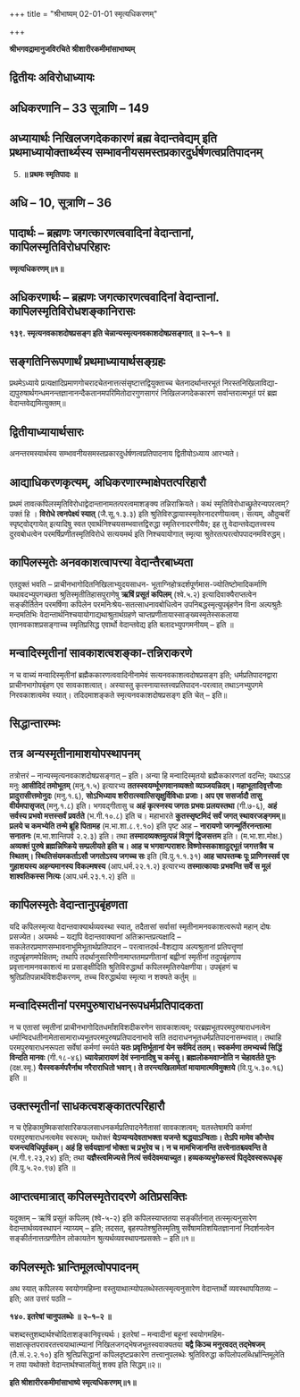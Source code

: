 +++
title = "श्रीभाष्यम् 02-01-01 स्मृत्यधिकरणम्"

+++


**श्रीभगवद्रामानुजविरचिते श्रीशारीरकमीमांसाभाष्यम्**

## द्वितीयः अविरोधाध्यायः

## अधिकरणानि – 33 सूत्राणि – 149

## अध्यायार्थः निखिलजगदेककारणं ब्रह्म वेदान्तवेद्यम् इति प्रथमाध्यायोक्तार्थ्यस्य सम्भावनीयसमस्तप्रकारदुर्धर्षणत्वप्रतिपादनम्

5.  **॥ प्रथमः स्मृतिपादः ॥**

## अधि – 10, सूत्राणि – 36

## पादार्थः – ब्रह्मणः जगत्कारणत्ववादिनां वेदान्तानां, कापिलस्मृतिविरोधपरिहारः

**स्मृत्यधिकरणम्॥१॥**

## अधिकरणार्थः – ब्रह्मणः जगत्कारणत्ववादिनां वेदान्तानां. कापिलस्मृतिविरोधशङ्कानिरासः

**१३९. स्मृत्यनवकाशदोषप्रसङ्ग इति चेन्नान्यस्मृत्यनवकाशदोषप्रसङ्गात् ॥ २–१–१ ॥**

## सङ्गतिनिरूपणार्थं प्रथमाध्यायार्थसङ्ग्रहः

प्रथमेऽध्याये प्रत्यक्षादिप्रमाणगोचरादचेतनात्तत्संसृष्टात्तद्वियुक्ताच्च चेतनादर्थान्तरभूतं निरस्तनिखिलाविद्या-द्यपुरुषार्थगन्धमनन्तज्ञानानन्दैकतानमपरिमितोदारगुणसागरं निखिलजगदेककारणं सर्वान्तरात्मभूतं परं ब्रह्म वेदान्तवेद्यमित्युक्तम्॥

## द्वितीयाध्यायार्थसारः

अनन्तरमस्यार्थस्य सम्भावनीयसमस्तप्रकारदुर्धर्षणत्वप्रतिपादनाय द्वितीयोऽध्याय आरभ्यते।

## आद्याधिकरणकृत्यम्, अधिकरणारम्भाक्षेपतत्परिहारौ

प्रथमं तावत्कपिलस्मृतिविरोधाद्वेदान्तानामतत्परत्वमाशङ्क्य तन्निराक्रियते। कथं स्मृतिविरोधाच्छ्रुतेरन्यपरत्वम्? उक्तं हि । **विरोधे त्वनपेक्ष्यं स्यात्** (जै.सू.१.३.३) इति श्रुतिविरुद्धायास्स्मृतेरनादरणीयत्वम्। सत्यम्, औदुम्बरीं स्पृष्ट्वोद्गायेत् इत्यादिषु स्वत एवार्थनिश्चयसम्भवात्तद्विरुद्धा स्मृतिरनादरणीयैव; इह तु वेदान्तवेद्यतत्त्वस्य दुरवबोधत्वेन परमर्षिप्रणीतस्मृतिविरोधे सत्ययमर्थ इति निश्चयायोगात् स्मृत्या श्रुतेरतत्परत्वोपपादनमविरुद्धम्।

## कापिलस्मृतेः अनवकाशत्वापत्त्या वेदान्तैरबाध्यता

एतदुक्तं भवति – प्राचीनभागोदितनिखिलाभ्युदयसाधन- भूताग्निहोत्रदर्शपूर्णमास-ज्योतिष्टोमादिकर्माणि यथावदभ्युपगच्छता श्रुतिस्मृतीतिहासपुराणेषु **ऋषिं प्रसूतं कपिलम्** (श्वे.५.२) इत्यादिवाक्यैराप्तत्वेन सङ्कीर्तितेन परमर्षिणा कपिलेन परमनिःश्रेय-सतत्साधनावबोधित्वेन उपनिबद्धस्मृत्युपबृंहणेन विना अल्पश्रुतैः मन्दमतिभिः वेदान्तार्थनिश्चयायोगाद्यथाश्रुतार्थग्रहणे चाप्तप्रणीतायास्साङ्ख्यस्मृतेस्सकलाया एवानवकाशप्रसङ्गाच्च स्मृतिप्रसिद्ध एवार्थो वेदान्तवेद्य इति बलादभ्युपगमनीयम् – इति ॥

## मन्वादिस्मृतीनां सावकाशत्वशङ्का-तन्निराकरणे

न च वाच्यं मन्वादिस्मृतीनां ब्रह्मैककारणत्ववादिनीनामेवं सत्यनवकाशत्वदोषप्रसङ्ग इति; धर्मप्रतिपादनद्वारा प्राचीनभागोपबृंहण एव सावकाशत्वात्। अस्यास्तु कृत्स्नायास्तत्त्वप्रतिपादन-परत्वात् तथाऽनभ्युपगमे निरवकाशत्वमेव स्यात्। तदिदमाशङ्कते स्मृत्यनवकाशदोषप्रसङ्ग इति चेत् – इति॥

## सिद्धान्तारम्भः

## तत्र अन्यस्मृतीनामाशयोपस्थापनम्

तत्रोत्तरं – नान्यस्मृत्यनवकाशदोषप्रसङ्गात् – इति। अन्या हि मन्वादिस्मृतयो ब्रह्मैककारणतां वदन्ति; यथाऽऽह मनुः **आसीदिदं तमोभूतम्** (मनु.१.५) इत्यारभ्य **ततस्स्वयर्म्भूभगवानव्यक्तो व्यञ्जयन्निदम्। महाभूतादिवृत्तौजाः प्रादुरासीत्तमोनुदः** (मनु.१.६), **सोऽभिध्याय शरीरात्स्वात्सिसृक्षुर्विविधाः प्रजाः। अप एव ससर्जादौ तासु वीर्यमपासृजत्** (मनु.१.८) इति। भगवद्गीतासु च **अहं कृत्स्नस्य जगतः प्रभवः प्रलयस्तथा** (गी.७-६), **अहं सर्वस्य प्रभवो मत्तस्सर्वं प्रवर्तते** (भ.गी.१०.८) इति च। महाभारते **कुतस्सृष्टमिदं सर्वं जगत् स्थावरजङ्गमम्॥ प्रलये च कमभ्येति तन्मे ब्रूहि पितामह** (म.भा.शा.८.९.१०) इति पृष्ट आह – **नारायणो जगन्मूर्तिरनन्तात्मा सनातनः** (म.भा.शान्तिपर्व २.२.३) इति। तथा **तस्मादव्यक्तमुत्पन्नं विगुणं द्विजसत्तम** इति। (म.भा.शा.मोक्ष.) **अव्यक्तं पुरुषे ब्रह्मन्निष्क्रिये सम्प्रलीयते इति च। आह च भगवान्पराशरः विष्णोस्सकाशादुद्भूतं जगत्तत्रैव च स्थितम्। स्थितिसंयमकर्ताऽसौ जगतोऽस्य जगच्च सः** इति (वि.पु.१.१.३१) **आह चापस्तम्बः पूः प्राणिनस्सर्व एव गुहाशयस्य अहन्यमानस्य विकल्मषस्य** (आप.धर्म.२२.१.२) इत्यारभ्य **तस्मात्कायाः प्रभवन्ति सर्वे स मूलं शाश्वतिकस्स नित्यः** (आप.धर्म.२३.१.२) इति ॥

## कापिलस्मृतेः वेदान्तानुपबृंहणता

यदि कपिलस्मृत्या वेदान्तवाक्यार्थव्यवस्था स्यात्, तदैतासां सर्वासां स्मृतीनामनवकाशत्वरूपो महान् दोषः प्रसज्येत। अयमर्थः – यद्यपि
वेदान्तवाक्यानां अतिक्रान्तप्रत्यक्षादि – सकलेतरप्रमाणसम्भावनाभूमिभूतार्थप्रतिपादन – परत्वात्तदर्थ-वैशद्याय अल्पश्रुतानां प्रतिपत्तॄणां तदुपबृंहणमपेक्षितम्; तथापि तदर्थानुसारिणीनामाप्ततमप्रणीतानां बह्वीनां स्मृतीनां तदुपबृंहणाय प्रवृत्तानामनवकाशत्वं मा प्रसाङ्क्षीदिति श्रुतिविरुद्धार्था कपिलस्मृतिरुपेक्षणीया। उपबृंहणं च श्रुतिप्रतिपन्नार्थविशदीकरणम्, तच्च विरुद्धार्थया स्मृत्या न शक्यते कर्तुम् ॥

## मन्वादिस्मतीनां परमपुरुषाराधनरूपधर्मप्रतिपादकता

न च एतासां स्मृतीनां प्राचीनभागोदितधर्मांशविशदीकरणेन सावकाशत्वम्; परब्रह्मभूतपरमपुरुषाराधनत्वेन धर्मान्विदधतीनामेतासामाराध्यभूतपरमपुरुषप्रतिपादनाभावे सति तदाराधनभूतधर्मप्रतिपादनासम्भवात्। तथाहि परमपुरुषाराधनरूपता सर्वेषां कर्मणां स्मर्यते **यतः प्रवृत्तिर्भूतानां येन सर्वमिदं ततम्। स्वकर्मणा तमभ्यर्च्य सिद्धिं विन्दति मानवः** (गी.१८-४६) **ध्यायेन्नारायणं देवं स्नानादिषु च कर्मसु। ब्रह्मलोकमवाप्नोति न चेहावर्तते पुनः** (दक्ष.स्मृ.) **यैस्स्वकर्मपरैर्नाथ नरैराराधितो भवान्। ते तरन्त्यखिलामेतां मायामात्मविमुक्तये** (वि.पु.५.३०.१६) इति ॥

## उक्तस्मृतीनां साधकत्वशङ्कातत्परिहारौ

न च ऐहिकामुष्मिकसांसारिकफलसाधनकर्मप्रतिपादनेनैतासां सावकाशत्वम्; यतस्तेषामपि कर्मणां परमपुरुषाराधनत्वमेव स्वरूपम्; यथोक्तं **येऽप्यन्यदेवताभक्ता यजन्ते श्रद्धयाऽन्विताः। तेऽपि मामेव कौन्तेय यजन्त्यविधिपूर्वकम्। अहं हि सर्वयज्ञानां भोक्ता च प्रभुरेव च। न च मामभिजानन्ति तत्त्वेनातश्च्यवन्ति ते** (भ.गी.९.२३,२४) इति; तथा **यज्ञैस्त्वमिज्यसे नित्यं सर्वदेवमयाच्युत। हव्यकव्यभुगेकस्त्वं पितृदेवस्वरूपधृक्** (वि.पु.५.२०.९७) इति ॥

## आप्तत्वमात्रात् कपिलस्मृतेरादरणे अतिप्रसक्तिः

यदुक्तम् – ऋषिं प्रसूतं कपिलम् (श्वे-५-२) इति कपिलस्याप्ततया सङ्कीर्तनात् तत्स्मृत्यनुसारेण वेदान्तार्थव्यवस्थापनं न्याय्यम् – इति; तदसत्, बृहस्पतेश्श्रुतिस्मृतिषु सर्वेषामतिशयितज्ञानानां निदर्शनत्वेन सङ्कीर्तनात्तत्प्रणीतेन लोकायतेन श्रुत्यर्थव्यवस्थापनप्रसक्तेः – इति॥१॥

## कपिलस्मृतेः भ्रान्तिमूलत्वोपपादनम्

अथ स्यात् कपिलस्य स्वयोगमहिम्ना वस्तुयाथात्म्योपलब्धेस्तत्स्मृत्यनुसारेण वेदान्तार्थो व्यवस्थापयितव्यः – इति; अत उत्तरं पठति –

**१४०. इतरेषां चानुपलब्धेः ॥ २–१–२ ॥**

चशब्दस्तुशब्दार्थश्चोदिताशङ्कानिवृत्त्यर्थः। इतरेषां – मन्वादीनां बहूनां स्वयोगमहिम-साक्षात्कृतपरावरतत्त्वयाथात्म्यानां निखिलजगद्भेषजभूतस्ववाक्यतया **यद्वै किञ्च मनुरवदत् तद्भेषजम्** (तै.सं.२.२.१०) इति श्रुतिप्रसिद्धानां कपिलदृष्टप्रकारेण तत्त्वानुपलब्धेः श्रुतिविरुद्धा कपिलोपलब्धिर्भ्रान्तिमूलेति न तया यथोक्तो वेदान्तार्थश्चालयितुं शक्य इति सिद्धम्॥२॥

**इति श्रीशारीरकमीमांसाभाष्ये स्मृत्यधिकरणम्॥१॥**


